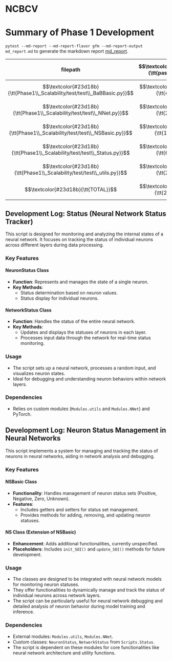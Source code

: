 # NCBCV


# Summary of Phase 1 Development
`pytest --md-report --md-report-flavor gfm --md-report-output md_report.md` to generate the markdown report [md_report](md_report.md). 

|                 filepath                 | $$\textcolor{#23d18b}{\tt{passed}}$$ | SUBTOTAL |
| ---------------------------------------- | --------------------------------: | -------: |
| $$\textcolor{#23d18b}{\tt{Phase1\\_Scalability/test/test\\_BaBBasic.py}}$$ |   $$\textcolor{#23d18b}{\tt{4}}$$ | $$\textcolor{#23d18b}{\tt{4}}$$ |
| $$\textcolor{#23d18b}{\tt{Phase1\\_Scalability/test/test\\_NNet.py}}$$ |   $$\textcolor{#23d18b}{\tt{2}}$$ | $$\textcolor{#23d18b}{\tt{2}}$$ |
| $$\textcolor{#23d18b}{\tt{Phase1\\_Scalability/test/test\\_NSBasic.py}}$$ |  $$\textcolor{#23d18b}{\tt{15}}$$ | $$\textcolor{#23d18b}{\tt{15}}$$ |
| $$\textcolor{#23d18b}{\tt{Phase1\\_Scalability/test/test\\_Status.py}}$$ |   $$\textcolor{#23d18b}{\tt{6}}$$ | $$\textcolor{#23d18b}{\tt{6}}$$ |
| $$\textcolor{#23d18b}{\tt{Phase1\\_Scalability/test/test\\_utils.py}}$$ |   $$\textcolor{#23d18b}{\tt{2}}$$ | $$\textcolor{#23d18b}{\tt{2}}$$ |
| $$\textcolor{#23d18b}{\tt{TOTAL}}$$      |  $$\textcolor{#23d18b}{\tt{29}}$$ | $$\textcolor{#23d18b}{\tt{29}}$$ |


## Development Log: Status (Neural Network Status Tracker)

This script is designed for monitoring and analyzing the internal states of a neural network. It focuses on tracking the status of individual neurons across different layers during data processing.

### Key Features

#### NeuronStatus Class
- **Function**: Represents and manages the state of a single neuron.
- **Key Methods**:
  - Status determination based on neuron values.
  - Status display for individual neurons.

#### NetworkStatus Class
- **Function**: Handles the status of the entire neural network.
- **Key Methods**:
  - Updates and displays the statuses of neurons in each layer.
  - Processes input data through the network for real-time status monitoring.

### Usage
- The script sets up a neural network, processes a random input, and visualizes neuron states.
- Ideal for debugging and understanding neuron behaviors within network layers.

### Dependencies
- Relies on custom modules (`Modules.utils` and `Modules.NNet`) and PyTorch.


## Development Log: Neuron Status Management in Neural Networks
This script implements a system for managing and tracking the status of neurons in neural networks, aiding in network analysis and debugging.

### Key Features

#### NSBasic Class
- **Functionality**: Handles management of neuron status sets (Positive, Negative, Zero, Unknown).
- **Features**: 
  - Includes getters and setters for status set management.
  - Provides methods for adding, removing, and updating neuron statuses.

#### NS Class (Extension of NSBasic)
- **Enhancement**: Adds additional functionalities, currently unspecified.
- **Placeholders**: Includes `init_SOI()` and `update_SOI()` methods for future development.

### Usage
- The classes are designed to be integrated with neural network models for monitoring neuron statuses.
- They offer functionalities to dynamically manage and track the status of individual neurons across network layers.
- The script can be particularly useful for neural network debugging and detailed analysis of neuron behavior during model training and inference.

### Dependencies
- External modules: `Modules.utils`, `Modules.NNet`.
- Custom classes: `NeuronStatus`, `NetworkStatus` from `Scripts.Status`.
- The script is dependent on these modules for core functionalities like neural network architecture and utility functions.
